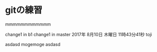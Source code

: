 # gitの練習

mmmmmmmmmmmm

change1 in b1
change1 in master
2017年 8月10日 木曜日 11時43分41秒 toji

asdasd
mogemoge
asdasd
